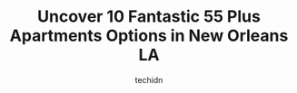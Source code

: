 ---
layout: ampstory
image: https://i0.wp.com/www.depkes.org/wp-content/uploads/2023/06/55-plus-apartments-0-in-new-orleans-la-1685788150.jpeg?resize=640,853
author: techidn
featured: false
description: Discover the impressive array of 55 Plus Apartments options in New Orleans LA, where you can find 10 of the largest 55 Plus Apartments establishments in the area. From renowned classics to h
title: Uncover 10 Fantastic 55 Plus Apartments Options in New Orleans LA
cover:
   title: Uncover 10 Fantastic 55 Plus Apartments Options in New Orleans LA
   subtitle: Rickpate
   background: https://www.depkes.org/wp-content/uploads/2023/06/55-plus-apartments-0-in-new-orleans-la-1685788150.jpeg

pages: 
 - layout: thirds
   top: <h1>#1 Villa St Maurice</h1>
   bottom: "<p>Its clean and quiet but it takes to long to be able to enter building.</p>"
   background: https://www.depkes.org/wp-content/uploads/2023/06/55-plus-apartments-1-in-new-orleans-la-1685788150.jpeg
   backgroundblur: true
 - layout: thirds
   top: <h1>#2 Lambeth House Retirement Community - Independent & Assisted Living</h1>
   bottom: "<p>My grandmother has lived here for the past 4 years and has had a wonderful experience. Beautiful rooms and amenities, the staff is so kind, and there is always something </p>"
   background: https://www.depkes.org/wp-content/uploads/2023/06/55-plus-apartments-2-in-new-orleans-la-1685788151.jpeg
   cta:
      link: https://www.depkes.org/blog/uncover-10-fantastic-55-plus-apartments-options-in-new-orleans-la/
      text: Uncover 10 Fantastic 55 Plus Apartments Options in New Orleans LA
 - layout: thirds
   top: <h1>#3 Village De Jardin</h1>
   bottom: "<p>8801 Lake Forest Blvd, New Orleans, LA 70127, United States</p>"
   background: https://www.depkes.org/wp-content/uploads/2023/06/55-plus-apartments-3-in-new-orleans-la-1685788151.jpeg
   cta:
      link: https://www.depkes.org/blog/uncover-10-fantastic-55-plus-apartments-options-in-new-orleans-la/
      text: Uncover 10 Fantastic 55 Plus Apartments Options in New Orleans LA
 - layout: thirds
   top: <h1>#4 Delille Inn</h1>
   bottom: "<p>6924 Chef Menteur Hwy, New Orleans, LA 70126, United States</p>"
   background: https://images.unsplash.com/photo-1608501821300-4f99e58bba77?ixlib=rb-4.0.3&ixid=MnwxMjA3fDB8MHxwaG90by1wYWdlfHx8fGVufDB8fHx8&auto=format&fit=crop&w=640&h=853&q=80
   cta:
      link: https://www.depkes.org/blog/uncover-10-fantastic-55-plus-apartments-options-in-new-orleans-la/
      text: Uncover 10 Fantastic 55 Plus Apartments Options in New Orleans LA
 - layout: thirds
   top: <h1>#5 Mater Dolorosa Apartments</h1>
   bottom: "<p>1226 S Carrollton Ave, New Orleans, LA 70118, United States</p>"
   background: https://images.unsplash.com/photo-1597773150796-e5c14ebecbf5?ixlib=rb-4.0.3&ixid=MnwxMjA3fDB8MHxwaG90by1wYWdlfHx8fGVufDB8fHx8&auto=format&fit=crop&w=640&h=853&q=80
   cta:
      link: https://www.depkes.org/blog/uncover-10-fantastic-55-plus-apartments-options-in-new-orleans-la/
      text: Uncover 10 Fantastic 55 Plus Apartments Options in New Orleans LA
 - layout: thirds
   top: <h1>#6 Annunciation Inn</h1>
   bottom: "<p>1220 Spain St, New Orleans, LA 70117, United States</p>"
   background: https://images.unsplash.com/photo-1632260260864-caf7fde5ec36?ixlib=rb-4.0.3&ixid=MnwxMjA3fDB8MHxwaG90by1wYWdlfHx8fGVufDB8fHx8&auto=format&fit=crop&w=640&h=853&q=80
   cta:
      link: https://www.depkes.org/blog/uncover-10-fantastic-55-plus-apartments-options-in-new-orleans-la/
      text: Uncover 10 Fantastic 55 Plus Apartments Options in New Orleans LA
 - layout: thirds
   top: <h1>#7 Treme Market Residences</h1>
   bottom: "<p>1601 Basin St, New Orleans, LA 70116, United States</p>"
   background: https://images.unsplash.com/photo-1484589065579-248aad0d8b13?ixlib=rb-4.0.3&ixid=MnwxMjA3fDB8MHxwaG90by1wYWdlfHx8fGVufDB8fHx8&auto=format&fit=crop&w=640&h=853&q=80
   cta:
      link: https://www.depkes.org/blog/uncover-10-fantastic-55-plus-apartments-options-in-new-orleans-la/
      text: Uncover 10 Fantastic 55 Plus Apartments Options in New Orleans LA
 - layout: thirds
   middle: Continue reading...
   background: https://images.unsplash.com/photo-1567360425618-1594206637d2?ixlib=rb-4.0.3&ixid=MnwxMjA3fDB8MHxwaG90by1wYWdlfHx8fGVufDB8fHx8&auto=format&fit=crop&w=640&h=853&q=80
   cta:
      link: https://www.depkes.org/blog/uncover-10-fantastic-55-plus-apartments-options-in-new-orleans-la/
      text: Uncover 10 Fantastic 55 Plus Apartments Options in New Orleans LA
      
---